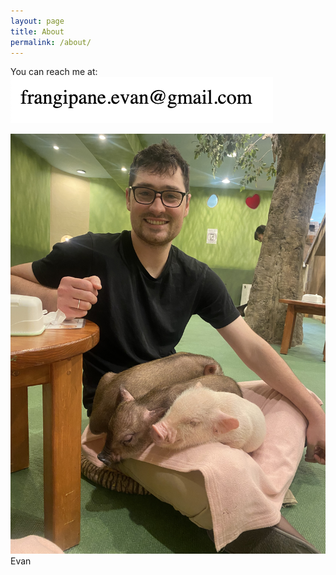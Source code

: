 ```yaml
---
layout: page
title: About
permalink: /about/
---
```

You can reach me at:
![My email](/img/email.png)

![Evan](/img/evan2.jpg)
Evan

